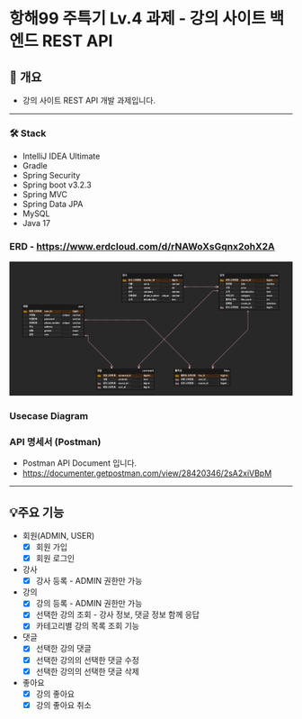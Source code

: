 # 항해99 주특기 Lv.4 과제 - 강의 사이트 백엔드 REST API 

## 📝 개요
- 강의 사이트 REST API 개발 과제입니다.
---

### 🛠️ Stack
- IntelliJ IDEA Ultimate
- Gradle
- Spring Security
- Spring boot v3.2.3
- Spring MVC
- Spring Data JPA
- MySQL
- Java 17

### ERD - https://www.erdcloud.com/d/rNAWoXsGqnx2ohX2A
![hh-99-erd](./docs/ERD.png)

### Usecase Diagram


### API 명세서 (Postman)
- Postman API Document 입니다.
- https://documenter.getpostman.com/view/28420346/2sA2xiVBpM

---

## 💡주요 기능
- 회원(ADMIN, USER)
    - [x] 회원 가입
    - [x] 회원 로그인
- 강사
    - [x] 강사 등록 - ADMIN 권한만 가능
- 강의
    - [x] 강의 등록 - ADMIN 권한만 가능
    - [x] 선택한 강의 조회 - 강사 정보, 댓글 정보 함께 응답
    - [x] 카테고리별 강의 목록 조회 기능
- 댓글
    - [x] 선택한 강의 댓글
    - [x] 선택한 강의의 선택한 댓글 수정
    - [x] 선택한 강의의 선택한 댓글 삭제
- 좋아요
    - [x] 강의 좋아요
    - [x] 강의 좋아요 취소
